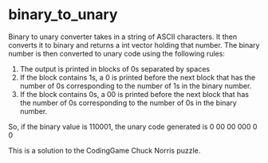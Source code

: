 # binary_to_unary
Binary to unary converter takes in a string of ASCII characters. It then converts it to binary and returns a int vector holding that number. 
The binary number is then converted to unary code using the following rules:
  1. The output is printed in blocks of 0s separated by spaces
  2. If the block contains 1s, a 0 is printed before the next block that has the number of 0s corresponding to the number of 1s in the          binary number.
  3. If the block contains 0s, a 00 is printed before the next block that has the number of 0s corresponding to the number of 0s in the
     binary number.
     
  So, if the binary value is 110001, the unary code generated is 0 00 00 000 0 0

This is a solution to the CodingGame Chuck Norris puzzle.
